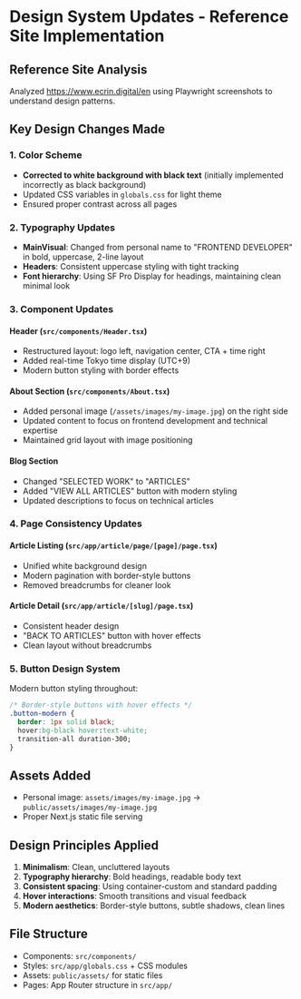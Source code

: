 # Design System Updates - Reference Site Implementation

## Reference Site Analysis
Analyzed https://www.ecrin.digital/en using Playwright screenshots to understand design patterns.

## Key Design Changes Made

### 1. Color Scheme
- **Corrected to white background with black text** (initially implemented incorrectly as black background)
- Updated CSS variables in `globals.css` for light theme
- Ensured proper contrast across all pages

### 2. Typography Updates
- **MainVisual**: Changed from personal name to "FRONTEND DEVELOPER" in bold, uppercase, 2-line layout
- **Headers**: Consistent uppercase styling with tight tracking
- **Font hierarchy**: Using SF Pro Display for headings, maintaining clean minimal look

### 3. Component Updates

#### Header (`src/components/Header.tsx`)
- Restructured layout: logo left, navigation center, CTA + time right
- Added real-time Tokyo time display (UTC+9)
- Modern button styling with border effects

#### About Section (`src/components/About.tsx`)
- Added personal image (`/assets/images/my-image.jpg`) on the right side
- Updated content to focus on frontend development and technical expertise
- Maintained grid layout with image positioning

#### Blog Section
- Changed "SELECTED WORK" to "ARTICLES"
- Added "VIEW ALL ARTICLES" button with modern styling
- Updated descriptions to focus on technical articles

### 4. Page Consistency Updates

#### Article Listing (`src/app/article/page/[page]/page.tsx`)
- Unified white background design
- Modern pagination with border-style buttons
- Removed breadcrumbs for cleaner look

#### Article Detail (`src/app/article/[slug]/page.tsx`)
- Consistent header design
- "BACK TO ARTICLES" button with hover effects
- Clean layout without breadcrumbs

### 5. Button Design System
Modern button styling throughout:
```css
/* Border-style buttons with hover effects */
.button-modern {
  border: 1px solid black;
  hover:bg-black hover:text-white;
  transition-all duration-300;
}
```

## Assets Added
- Personal image: `assets/images/my-image.jpg` → `public/assets/images/my-image.jpg`
- Proper Next.js static file serving

## Design Principles Applied
1. **Minimalism**: Clean, uncluttered layouts
2. **Typography hierarchy**: Bold headings, readable body text
3. **Consistent spacing**: Using container-custom and standard padding
4. **Hover interactions**: Smooth transitions and visual feedback
5. **Modern aesthetics**: Border-style buttons, subtle shadows, clean lines

## File Structure
- Components: `src/components/`
- Styles: `src/app/globals.css` + CSS modules
- Assets: `public/assets/` for static files
- Pages: App Router structure in `src/app/`